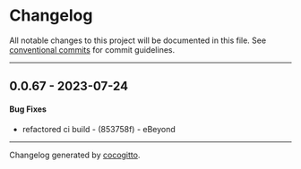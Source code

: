 # Changelog
All notable changes to this project will be documented in this file. See [conventional commits](https://www.conventionalcommits.org/) for commit guidelines.

- - -
## 0.0.67 - 2023-07-24
#### Bug Fixes
- refactored ci build - (853758f) - eBeyond

- - -

Changelog generated by [cocogitto](https://github.com/cocogitto/cocogitto).